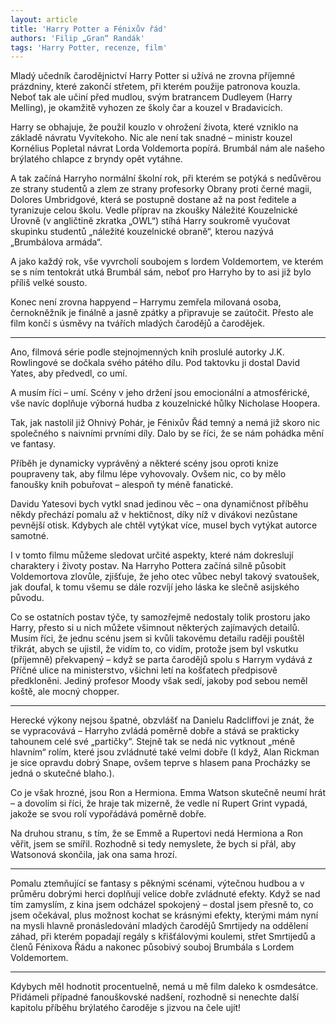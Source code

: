 ```yaml
---
layout: article
title: 'Harry Potter a Fénixův řád'
authors: 'Filip „Gran“ Randák'
tags: 'Harry Potter, recenze, film'
---
```


Mladý učedník čarodějnictví Harry Potter si užívá ne zrovna příjemné prázdniny, které zakončí střetem, při kterém použije patronova kouzla. Neboť tak ale učiní před mudlou, svým bratrancem Dudleyem (Harry Melling), je okamžitě vyhozen ze školy čar a kouzel v Bradavicích. 

Harry se obhajuje, že použil kouzlo v ohrožení života, které vzniklo na základě návratu Vyvítekoho. Nic ale není tak snadné – ministr kouzel Kornélius Popletal návrat Lorda Voldemorta popírá. Brumbál nám ale našeho brýlatého chlapce z bryndy opět vytáhne. 

A tak začíná Harryho normální školní rok, při kterém se potýká s nedůvěrou ze strany studentů a zlem ze strany profesorky Obrany proti černé magii, Dolores Umbridgové, která se postupně dostane až na post ředitele a tyranizuje celou školu. Vedle příprav na zkoušky Náležité Kouzelnické Úrovně (v angličtině zkratka „OWL“) stíhá Harry soukromě vyučovat skupinku studentů „náležité kouzelnické obraně“, kterou nazývá „Brumbálova armáda“. 

A jako každý rok, vše vyvrcholí soubojem s lordem Voldemortem, ve kterém se s ním tentokrát utká Brumbál sám, neboť pro Harryho by to asi již bylo příliš velké sousto. 

Konec není zrovna happyend – Harrymu zemřela milovaná osoba, černokněžník je finálně a jasně zpátky a připravuje se zaútočit. Přesto ale film končí s úsměvy na tvářích mladých čarodějů a čarodějek. 

---

Ano, filmová série podle stejnojmenných knih proslulé autorky J.K. Rowlingové se dočkala svého pátého dílu. Pod taktovku ji dostal David Yates, aby předvedl, co umí. 

A musím říci – umí. Scény v jeho držení jsou emocionální a atmosférické, vše navíc doplňuje výborná hudba z kouzelnické hůlky Nicholase Hoopera. 

Tak, jak nastolil již Ohnivý Pohár, je Fénixův Řád temný a nemá již skoro nic společného s naivními prvními díly. Dalo by se říci, že se nám pohádka mění ve fantasy. 

Příběh je dynamicky vyprávěný a některé scény jsou oproti knize poupraveny tak, aby filmu lépe vyhovovaly. Ovšem nic, co by mělo fanoušky knih pobuřovat – alespoň ty méně fanatické. 

Davidu Yatesovi bych vytkl snad jedinou věc – ona dynamičnost příběhu někdy přechází pomalu až v hektičnost, díky níž v divákovi nezůstane pevnější otisk. Kdybych ale chtěl vytýkat více, musel bych vytýkat autorce samotné. 

I v tomto filmu můžeme sledovat určité aspekty, které nám dokreslují charaktery i životy postav. Na Harryho Pottera začíná silně působit Voldemortova zlovůle, zjišťuje, že jeho otec vůbec nebyl takový svatoušek, jak doufal, k tomu všemu se dále rozvíjí jeho láska ke slečně asijského původu. 

Co se ostatních postav týče, ty samozřejmě nedostaly tolik prostoru jako Harry, přesto si u nich můžete všimnout některých zajímavých detailů. Musím říci, že jednu scénu jsem si kvůli takovému detailu raději pouštěl třikrát, abych se ujistil, že vidím to, co vidím, protože jsem byl vskutku (příjemně) překvapený – když se parta čarodějů spolu s Harrym vydává z Příčné ulice na ministerstvo, všichni letí na košťatech předpisově předkloněni. Jediný profesor Moody však sedí, jakoby pod sebou neměl koště, ale mocný chopper. 

---

Herecké výkony nejsou špatné, obzvlášť na Danielu Radcliffovi je znát, že se vypracovává – Harryho zvládá poměrně dobře a stává se prakticky tahounem celé své „partičky“. Stejně tak se nedá nic vytknout „méně hlavním“ rolím, které jsou zvládnuté také velmi dobře (I když, Alan Rickman je sice opravdu dobrý Snape, ovšem teprve s hlasem pana Procházky se jedná o skutečné blaho.). 

Co je však hrozné, jsou Ron a Hermiona. Emma Watson skutečně neumí hrát – a dovolím si říci, že hraje tak mizerně, že vedle ní Rupert Grint vypadá, jakože se svou rolí vypořádává poměrně dobře. 

Na druhou stranu, s tím, že se Emmě a Rupertovi nedá Hermiona a Ron věřit, jsem se smířil. Rozhodně si tedy nemyslete, že bych si přál, aby Watsonová skončila, jak ona sama hrozí. 

---

Pomalu ztemňující se fantasy s pěknými scénami, výtečnou hudbou a v průměru dobrými herci doplňují velice dobře zvládnuté efekty. Když se nad tím zamyslím, z kina jsem odcházel spokojený – dostal jsem přesně to, co jsem očekával, plus možnost kochat se krásnými efekty, kterými mám nyní na mysli hlavně pronásledování mladých čarodějů Smrtijedy na oddělení záhad, při kterém popadají regály s křišťálovými koulemi, střet Smrtijedů a členů Fénixova Řádu a nakonec působivý souboj Brumbála s Lordem Voldemortem. 

---

Kdybych měl hodnotit procentuelně, nemá u mě film daleko k osmdesátce. Přidámeli případné fanouškovské nadšení, rozhodně si nenechte další kapitolu příběhu brýlatého čaroděje s jizvou na čele ujít!
